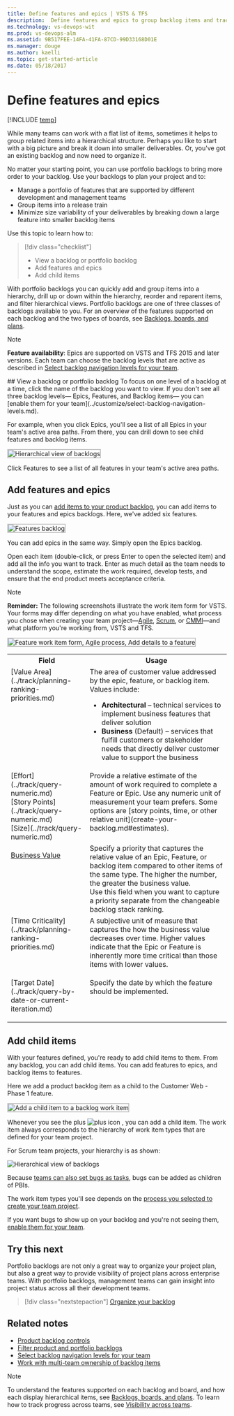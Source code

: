 ```yaml
---
title: Define features and epics | VSTS & TFS  
description:  Define features and epics to group backlog items and track high level items 
ms.technology: vs-devops-wit
ms.prod: vs-devops-alm
ms.assetid: 9B517FEE-14FA-41FA-87CD-99D33168D01E  
ms.manager: douge
ms.author: kaelli
ms.topic: get-started-article
ms.date: 05/18/2017
--- 
```


# Define features and epics  

[!INCLUDE [temp](../_shared/dev15-version-header.md)]


While many teams can work with a flat list of items, sometimes it helps to group related items into a hierarchical structure. 
Perhaps you like to start with a big picture and break it down into smaller deliverables. 
Or, you've got an existing backlog and now need to organize it.   

No matter your starting point, you can use portfolio backlogs to bring more order to your backlog. 
Use your backlogs to plan your project and to:  
*	Manage a portfolio of features that are supported by different development and management teams  
*	Group items into a release train  
*	Minimize size variability of your deliverables by breaking down a large feature into smaller backlog items     

Use this topic to learn how to: 
> [!div class="checklist"]   
> * View a backlog or portfolio backlog  
> * Add features and epics  
> * Add child items   

With portfolio backlogs you can quickly add and group items into a hierarchy, drill up or down within the hierarchy, reorder and reparent items, and filter hierarchical views. Portfolio backlogs are one of three classes of backlogs available to you. For an overview of the features supported on each backlog and the two types of boards, see [Backlogs, boards, and plans](backlogs-boards-plans.md).  

>[!NOTE]  
>**Feature availability**: Epics are supported on VSTS and TFS 2015 and later versions. Each team can choose the backlog levels that are active as described in [Select backlog navigation levels for your team](../customize/select-backlog-navigation-levels.md).  


<a id="view-portfolio-backlog" />
## View a backlog or portfolio backlog 
To focus on one level of a backlog at a time, click the name of the backlog you want to view. If you don't see all three backlog levels&mdash;
Epics, Features, and Backlog items&mdash;
you can [enable them for your team](../customize/select-backlog-navigation-levels.md). 

For example, when you click Epics, you'll see a list of all Epics in your team's active area paths. From there, you can drill down to see child features and backlog items.  

<img src="_img/org-backlog-epics-ts-new-nav.png" alt="Hierarchical view of backlogs" style="border: 2px solid #C3C3C3;" />  

Click Features to see a list of all features in your team's active area paths.  


<a name="add-features-epics"></a>
<a name="add-features"></a>
## Add features and epics 
Just as you can [add items to your product backlog](create-your-backlog.md), you can add items to your features and epics backlogs. 
Here, we've added six features. 

<img src="_img/org-backlog-features-ts-new-nav.png" alt="Features backlog" style="border: 2px solid #C3C3C3;" />  

You can add epics in the same way. Simply open the Epics backlog.  

Open each item (double-click, or press Enter to open the selected item) and add all the info you want to track. Enter as much detail as the team needs to understand the scope, estimate the work required, develop tests, and ensure that the end product meets acceptance criteria.

>[!NOTE]  
>**Reminder:** The following screenshots illustrate the work item form for VSTS. Your forms may differ depending on what you have enabled, what process you chose when creating your team project&mdash;[Agile](../work-items/guidance/agile-process.md), [Scrum](../work-items/guidance/scrum-process.md), or [CMMI](../work-items/guidance/cmmi-process.md)&mdash;and what platform you're working from, VSTS and TFS.  

<img src="_img/org-backlog-feature-form-ts-new-nav.png" alt="Feature work item form, Agile process, Add details to a feature" style="border: 2px solid #C3C3C3;" /> 
 
<table>
<tbody valign="top">
<tr>
<th>Field</th>
<th>Usage</th>
</tr>
<tr>
<td>
[Value Area](../track/planning-ranking-priorities.md)
</td>
<td>The area of customer value addressed by the epic, feature, or backlog item. Values include:  
<ul>
<li><b>Architectural</b> – technical services to implement business features that deliver solution </li> 
<li><b>Business</b> (Default) – services that fulfill customers or stakeholder needs that directly deliver customer value to support the business </li>
</ul>
</td>
</tr>
<tr>
<td>
[Effort](../track/query-numeric.md)<br/>
[Story Points](../track/query-numeric.md)<br/>
[Size](../track/query-numeric.md)
</td>
<td>
Provide a relative estimate of the amount of work required to complete a Feature or Epic. Use any numeric unit of measurement your team prefers. Some options are [story points, time, or other relative unit](create-your-backlog.md#estimates). 



</td>
</tr>

<tr>
<td>

[Business Value](../track/query-numeric.md)
</td>
<td>
Specify a priority that captures the relative value of an Epic, Feature, or backlog item compared to other items of the same type. The higher the number, the greater the business value.<br />Use this field when you want to capture a priority separate from the changeable backlog stack ranking.

</td>
</tr>

<tr>
<td>
[Time Criticality](../track/planning-ranking-priorities.md)
</td>
<td>
A subjective unit of measure that captures the how the business value decreases over time. Higher values indicate that the Epic or Feature is inherently more time critical than those items with lower values. 
</td>
</tr>
<tr>
	<td><p>[Target Date](../track/query-by-date-or-current-iteration.md)</p></td>
	<td><p>Specify the date by which the feature should be implemented.</p></td></tr>

</tbody>
</table>




## Add child items
With your features defined, you're ready to add child items to them. From any backlog, you can add child items. 
You can add features to epics, and backlog items to features. 
 
Here we add a product backlog item as a child to the Customer Web - Phase 1 feature. 

<img src="_img/org-backlog-features-add-child-ts.png" alt="Add a child item to a backlog work item" style="border: 2px solid #C3C3C3;" />  


Whenever you see the plus ![plus icon](../_img/icons/green_plus_icon.png) , you can add a child item. 
The work item always corresponds to the hierarchy of work item types that are defined for your team project.   

For Scrum team projects, your hierarchy is as shown: 

![Hierarchical view of backlogs](_img/ALM_OB_Scrum_WIT_Hier_C.png) 

Because [teams can also set bugs as tasks](../customize/show-bugs-on-backlog.md), bugs can be added as children of PBIs. 

The work item types you'll see depends on the [process you selected to create your team project](../work-items/guidance/choose-process.md). 

If you want bugs to show up on your backlog and you're not seeing them, [enable them for your team](../customize/show-bugs-on-backlog.md). 

 
## Try this next  

Portfolio backlogs are not only a great way to organize your project plan, but also a great way to provide visibility of project plans across enterprise teams. With portfolio backlogs, management teams can gain insight into project status across all their development teams. 

> [!div class="nextstepaction"]
> [Organize your backlog](organize-backlog.md)


## Related notes  

- [Product backlog controls](product-backlog-controls.md)
- [Filter product and portfolio backlogs ](filter-backlogs.md)
- [Select backlog navigation levels for your team](../customize/select-backlog-navigation-levels.md)   
- [Work with multi-team ownership of backlog items](work-multi-team-ownership-backlogs.md)  



> [!NOTE]
> To understand the features supported on each backlog and board, and how each display hierarchical items, see [Backlogs, boards, and plans](backlogs-boards-plans.md). To learn how to track progress across teams, see [Visibility across teams](../scale/visibility-across-teams.md).    
  




